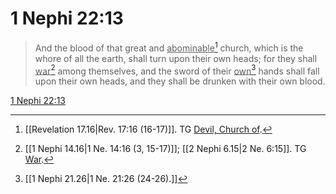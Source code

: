 # 1 Nephi 22:13

> And the blood of that great and <u>abominable</u>[^a] church, which is the whore of all the earth, shall turn upon their own heads; for they shall <u>war</u>[^b] among themselves, and the sword of their <u>own</u>[^c] hands shall fall upon their own heads, and they shall be drunken with their own blood.

[1 Nephi 22:13](https://www.churchofjesuschrist.org/study/scriptures/bofm/1-ne/22?lang=eng&id=p13#p13)


[^a]: [[Revelation 17.16|Rev. 17:16 (16-17)]]. TG [Devil, Church of](https://www.churchofjesuschrist.org/study/scriptures/tg/devil-church-of?lang=eng).
[^b]: [[1 Nephi 14.16|1 Ne. 14:16 (3, 15-17)]]; [[2 Nephi 6.15|2 Ne. 6:15]]. TG [War](https://www.churchofjesuschrist.org/study/scriptures/tg/war?lang=eng).
[^c]: [[1 Nephi 21.26|1 Ne. 21:26 (24-26).]]
